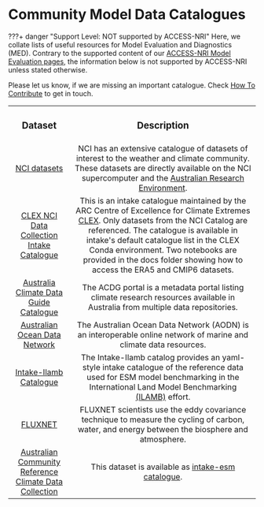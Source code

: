 # Community Model Data Catalogues

???+ danger "Support Level: NOT supported by ACCESS-NRI"
    Here, we collate lists of useful resources for Model Evaluation and Diagnostics (MED). Contrary to the supported content of our [ACCESS-NRI Model Evaluation pages](/model_evaluation), the information below is not supported by ACCESS-NRI unless stated otherwise.


Please let us know, if we are missing an important catalogue. Check [How To Contribute](/about/contribute) to get in touch.

<table>
<tr>
<td width="25%">
    <div align='center' width="100%">
    <h3>Dataset</h3>
    </div>
</td>
<td width="75%">
    <div align='center' width="100%" >
    <h3>Description</h3>
    </div>
</td>
</tr>

<tr>
<td width="25%">
    <div align='center' width="100%">
    <a href="https://geonetwork.nci.org.au/geonetwork/srv/eng/catalog.search#/home" target="_blank">NCI datasets</a> 
    </div>
</td>
<td width="75%">
    <div align='center' width="100%" >
        NCI has an extensive catalogue of datasets of interest to the weather and climate community. These datasets are directly available on the NCI supercomputer and the <a href="https://opus.nci.org.au/display/Help/ARE+User+Guide" target="_blank">Australian Research Environment</a>.
    </div>
</td>
</tr>

<tr>
<td width="25%">
    <div align='center' width="100%">
    <a href="https://github.com/coecms/nci-intake-catalogue" target="_blank">CLEX NCI Data Collection Intake Catalogue</a> 
    </div>
</td>
<td width="75%">
    <div align='center' width="100%" >
        This is an intake catalogue maintained by the ARC Centre of Excellence for Climate Extremes <a href="https://climateextremes.org.au/" target="_blank">CLEX</a>.
        Only datasets from the NCI Catalog are referenced.
        The catalogue is available in intake's default catalogue list in the CLEX Conda environment.
        Two notebooks are provided in the docs folder showing how to access the ERA5 and CMIP6 datasets.
    </div>
</td>
</tr>

<tr>
<td width="25%">
    <div align='center' width="100%">
    <a href="https://oneclimate.dmponline.cloud.edu.au/" target="_blank">Australia Climate Data Guide Catalogue</a> 
    </div>
</td>
<td width="75%">
    <div align='center' width="100%" >
        The ACDG portal is a metadata portal listing climate research resources available in Australia from multiple data repositories.
    </div>
</td>
</tr>

<tr>
<td width="25%">
    <div align='center' width="100%">
    <a href="https://imos.org.au/facilities/aodn" target="_blank">Australian Ocean Data Network</a> 
    </div>
</td>
<td width="75%">
    <div align='center' width="100%" >
        The Australian Ocean Data Network (AODN) is an interoperable online network of marine and climate data resources.
    </div>
</td>
</tr>

<tr>
<td width="25%">
    <div align='center' width="100%">
    <a href="https://github.com/nocollier/intake-ilamb" target="_blank">Intake-Ilamb Catalogue</a> 
    </div>
</td>
<td width="75%">
    <div align='center' width="100%" >
        The Intake-Ilamb catalog provides an yaml-style intake catalogue of the reference data used for ESM model benchmarking in the International Land Model Benchmarking <a href="https://www.ilamb.org/" target="_blank">(ILAMB)</a> effort.
    </div>
</td>
</tr>

<tr>
<td width="25%">
    <div align='center' width="100%">
    <a href="https://fluxnet.org/" target="_blank">FLUXNET</a> 
    </div>
</td>
<td width="75%">
    <div align='center' width="100%" >
        FLUXNET scientists use the eddy covariance technique to measure the cycling of carbon, water, and energy between the biosphere and atmosphere.
    </div>
</td>
</tr>

<tr>
<td width="25%">
    <div align='center' width="100%">
    <a href="https://aus-ref-clim-data-nci.github.io/aus-ref-clim-data-nci/intro.html" target="_blank">Australian Community Reference Climate Data Collection</a> 
    </div>
</td>
<td width="75%">
    <div align='center' width="100%" >
        This dataset is available as <a href="https://github.com/aus-ref-clim-data-nci/acs-replica-intake" target="_blank">intake-esm catalogue</a>.
    </div>
</td>
</tr>

</table>
